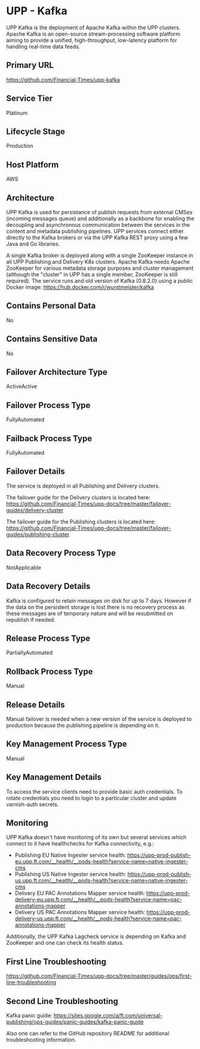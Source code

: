 # UPP - Kafka

UPP Kafka is the deployment of Apache Kafka within the UPP clusters. Apache Kafka is an open-source stream-processing software platform aiming to provide a unified, high-throughput, low-latency platform for handling real-time data feeds.

## Primary URL

<https://github.com/Financial-Times/upp-kafka>

## Service Tier

Platinum

## Lifecycle Stage

Production

## Host Platform

AWS

## Architecture

UPP Kafka is used for persistance of publish requests from external CMSes (incoming messages queue) and additionally as a backbone for enabling the decoupling and asynchronous communication between the services in the content and metadata publishing pipelines. UPP services connect either directly to the Kafka brokers or via the UPP Kafka REST proxy using a few Java and Go libraries.

A single Kafka broker is deployed along with a single ZooKeeper instance in all UPP Publishing and Delivery K8s clusters. Apache Kafka needs Apache ZooKeeper for various metadata storage purposes and cluster management (although the "cluster" in UPP has a single member, ZooKeeper is still required). The service runs and old version of Kafka (0.8.2.0) using a public Docker image: <https://hub.docker.com/r/wurstmeister/kafka>

## Contains Personal Data

No

## Contains Sensitive Data

No

## Failover Architecture Type

ActiveActive

## Failover Process Type

FullyAutomated

## Failback Process Type

FullyAutomated

## Failover Details

The service is deployed in all Publishing and Delivery clusters.

The failover guide for the Delivery clusters is located here:
<https://github.com/Financial-Times/upp-docs/tree/master/failover-guides/delivery-cluster>

The failover guide for the Publishing clusters is located here:
<https://github.com/Financial-Times/upp-docs/tree/master/failover-guides/publishing-cluster>

## Data Recovery Process Type

NotApplicable

## Data Recovery Details

Kafka is configured to retain messages on disk for up to 7 days.
However if the data on the persistent storage is lost there is no recovery process as these messages are of temporary nature and will be resubmitted on republish if needed.

## Release Process Type

PartiallyAutomated

## Rollback Process Type

Manual

## Release Details

Manual failover is needed when a new version of the service is deployed to production because the publishing pipeline is depending on it.

## Key Management Process Type

Manual

## Key Management Details

To access the service clients need to provide basic auth credentials. To rotate credentials you need to login to a particular cluster and update varnish-auth secrets.

## Monitoring

UPP Kafka doesn't have monitoring of its own but several services which connect to it have healthchecks for Kafka connectivity, e.g.:
- Publishing EU Native Ingester service health: <https://upp-prod-publish-eu.upp.ft.com/__health/__pods-health?service-name=native-ingester-cms>
- Publishing US Native Ingester service health: <https://upp-prod-publish-us.upp.ft.com/__health/__pods-health?service-name=native-ingester-cms>
- Delivery EU PAC Annotations Mapper service health: <https://upp-prod-delivery-eu.upp.ft.com/__health/__pods-health?service-name=pac-annotations-mapper>
- Delivery US PAC Annotations Mapper service health: <https://upp-prod-delivery-us.upp.ft.com/__health/__pods-health?service-name=pac-annotations-mapper>

Additionally, the UPP Kafka Lagcheck service is depending on Kafka and ZooKeeper and one can check its health status.

## First Line Troubleshooting

<https://github.com/Financial-Times/upp-docs/tree/master/guides/ops/first-line-troubleshooting>

## Second Line Troubleshooting

Kafka panic guide: <https://sites.google.com/a/ft.com/universal-publishing/ops-guides/panic-guides/kafka-panic-guide>

Also one can refer to the GitHub repository README for additional troubleshooting information.
